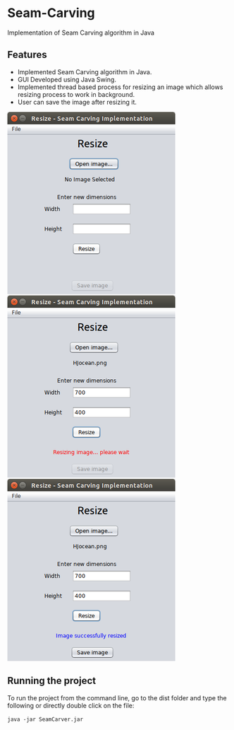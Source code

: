 # Seam-Carving
Implementation of Seam Carving algorithm in Java

## Features
* Implemented Seam Carving algorithm in Java. 
* GUI Developed using Java Swing.
* Implemented thread based process for resizing an image which allows resizing process to work in background. 
* User can save the image after resizing it.

![Screenshot](screenshots/home.png)
![Screenshot](screenshots/resize_running.png)
![Screenshot](screenshots/resize_finished.png)

## Running the project

To run the project from the command line, go to the dist folder and
type the following or directly double click on the file:

```
java -jar SeamCarver.jar
```
